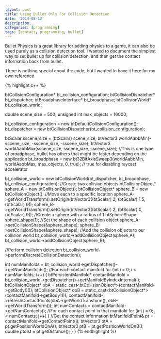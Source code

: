 ```yaml
---
layout: post
title: Using Bullet Only For Collision Detection
date: '2014-08-12'
description:
categories: [programming]
tags: [contact, programming, bullet]
---
```


Bullet Physics is a great library for adding physics to a game, it can also be used purely as a collision detection tool. I wanted to document the simplest way to set bullet up for collision detection, and then get the contact information back from bullet.

There is nothing special about the code, but I wanted to have it here for my own reference

{% highlight c++ %}

btCollisionConfiguration* bt_collision_configuration;
btCollisionDispatcher* bt_dispatcher;
btBroadphaseInterface* bt_broadphase;
btCollisionWorld* bt_collision_world;

double scene_size = 500;
unsigned int max_objects = 16000;

bt_collision_configuration = new btDefaultCollisionConfiguration();
bt_dispatcher = new btCollisionDispatcher(bt_collision_configuration);

btScalar sscene_size = (btScalar) scene_size;
btVector3 worldAabbMin(-sscene_size, -sscene_size, -sscene_size);
btVector3 worldAabbMax(sscene_size, sscene_size, sscene_size);
//This is one type of broadphase, bullet has others that might be faster depending on the application
bt_broadphase = new bt32BitAxisSweep3(worldAabbMin, worldAabbMax, max_objects, 0, true);  // true for disabling raycast accelerator

bt_collision_world = new btCollisionWorld(bt_dispatcher, bt_broadphase, bt_collision_configuration);
//Create two collision objects
btCollisionObject* sphere_A = new btCollisionObject();
btCollisionObject* sphere_B = new btCollisionObject();
//Move each to a specific location
sphere_A->getWorldTransform().setOrigin(btVector3((btScalar) 2, (btScalar) 1.5, (btScalar) 0));
sphere_B->getWorldTransform().setOrigin(btVector3((btScalar) 2, (btScalar) 0, (btScalar) 0));
//Create a sphere with a radius of 1
btSphereShape sphere_shape(1);
//Set the shape of each collision object
sphere_A->setCollisionShape(&sphere_shape);
sphere_B->setCollisionShape(&sphere_shape);
//Add the collision objects to our collision world
bt_collision_world->addCollisionObject(sphere_A);
bt_collision_world->addCollisionObject(sphere_B);

//Perform collision detection
bt_collision_world->performDiscreteCollisionDetection();

int numManifolds = bt_collision_world->getDispatcher()->getNumManifolds();
//For each contact manifold
for (int i = 0; i < numManifolds; i++) {
  btPersistentManifold* contactManifold = bt_collision_world->getDispatcher()->getManifoldByIndexInternal(i);
  btCollisionObject* obA = static_cast<btCollisionObject*>(contactManifold->getBody0());
    btCollisionObject* obB = static_cast<btCollisionObject*>(contactManifold->getBody1());
    contactManifold->refreshContactPoints(obA->getWorldTransform(), obB->getWorldTransform());
    int numContacts = contactManifold->getNumContacts();
    //For each contact point in that manifold
    for (int j = 0; j < numContacts; j++) {
      //Get the contact information
        btManifoldPoint& pt = contactManifold->getContactPoint(j);
        btVector3 ptA = pt.getPositionWorldOnA();
        btVector3 ptB = pt.getPositionWorldOnB();
        double ptdist = pt.getDistance();
    }
}
{% endhighlight %}

